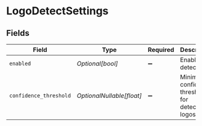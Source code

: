 # LogoDetectSettings


## Fields

| Field                                           | Type                                            | Required                                        | Description                                     |
| ----------------------------------------------- | ----------------------------------------------- | ----------------------------------------------- | ----------------------------------------------- |
| `enabled`                                       | *Optional[bool]*                                | :heavy_minus_sign:                              | Enable logo detection                           |
| `confidence_threshold`                          | *OptionalNullable[float]*                       | :heavy_minus_sign:                              | Minimum confidence threshold for detected logos |